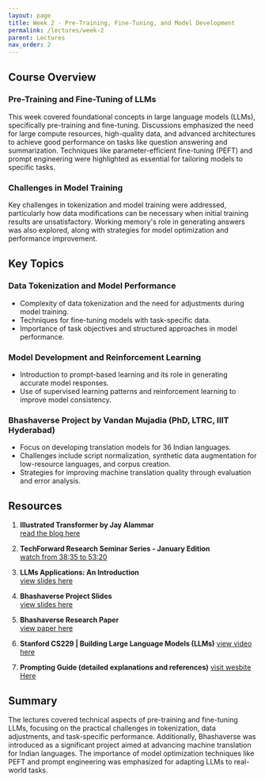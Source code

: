 ```yaml
---
layout: page
title: Week 2 - Pre-Training, Fine-Tuning, and Model Development
permalink: /lectures/week-2
parent: Lectures
nav_order: 2
---
```


## Course Overview

### Pre-Training and Fine-Tuning of LLMs
This week covered foundational concepts in large language models (LLMs), specifically pre-training and fine-tuning. Discussions emphasized the need for large compute resources, high-quality data, and advanced architectures to achieve good performance on tasks like question answering and summarization. Techniques like parameter-efficient fine-tuning (PEFT) and prompt engineering were highlighted as essential for tailoring models to specific tasks.

### Challenges in Model Training
Key challenges in tokenization and model training were addressed, particularly how data modifications can be necessary when initial training results are unsatisfactory. Working memory's role in generating answers was also explored, along with strategies for model optimization and performance improvement.

## Key Topics

### Data Tokenization and Model Performance
- Complexity of data tokenization and the need for adjustments during model training.
- Techniques for fine-tuning models with task-specific data.
- Importance of task objectives and structured approaches in model performance.

### Model Development and Reinforcement Learning
- Introduction to prompt-based learning and its role in generating accurate model responses.
- Use of supervised learning patterns and reinforcement learning to improve model consistency.

### Bhashaverse Project by Vandan Mujadia (PhD, LTRC, IIIT Hyderabad)
- Focus on developing translation models for 36 Indian languages.
- Challenges include script normalization, synthetic data augmentation for low-resource languages, and corpus creation.
- Strategies for improving machine translation quality through evaluation and error analysis.

## Resources

1. **Illustrated Transformer by Jay Alammar**  
   [read the blog here](https://jalammar.github.io/illustrated-transformer/)

2. **TechForward Research Seminar Series - January Edition**  
   [watch from 38:35 to 53:20](https://www.youtube.com/watch?v=gWOK7H0f_mg)

3. **LLMs Applications: An Introduction**  
   [view slides here](https://github.com/ApplicationsOfLanguageModels/course-website-S2025/blob/main/assets/%20slides/2025-01-06.pdf)

4. **Bhashaverse Project Slides**  
   [view slides here](https://github.com/ApplicationsOfLanguageModels/course-website-S2025/blob/main/assets/%20slides/Bhashaverse.pdf)

5. **Bhashaverse Research Paper**  
    [view paper here](https://arxiv.org/pdf/2412.04351)

6. **Stanford CS229 | Building Large Language Models (LLMs)**
    [view video here](https://www.youtube.com/watch?v=9vM4p9NN0Ts)

7. **Prompting Guide (detailed explanations and references)**
    [visit wesbite Here](https://www.youtube.com/watch?v=9vM4p9NN0Ts)

## Summary
The lectures covered technical aspects of pre-training and fine-tuning LLMs, focusing on the practical challenges in tokenization, data adjustments, and task-specific performance. Additionally, Bhashaverse was introduced as a significant project aimed at advancing machine translation for Indian languages. The importance of model optimization techniques like PEFT and prompt engineering was emphasized for adapting LLMs to real-world tasks.
